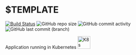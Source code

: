 # $TEMPLATE

[![Build Status](https://drone.theautomation.nl/api/badges/theautomation/$TEMPLATE/status.svg)](https://drone.theautomation.nl/theautomation/$TEMPLATE)
![GitHub repo size](https://img.shields.io/github/repo-size/theautomation/$TEMPLATE?logo=Github)
![GitHub commit activity](https://img.shields.io/github/commit-activity/y/theautomation/$TEMPLATE?logo=github)
![GitHub last commit (branch)](https://img.shields.io/github/last-commit/theautomation/$TEMPLATE/main?logo=github)

Application running in Kubernetes <img src="https://github.com/x-real-ip/kubernetes-gitops/blob/main/assets/img/k8s.png?raw=true" alt="K8s" style="height: 40px; width:40px;"/>
